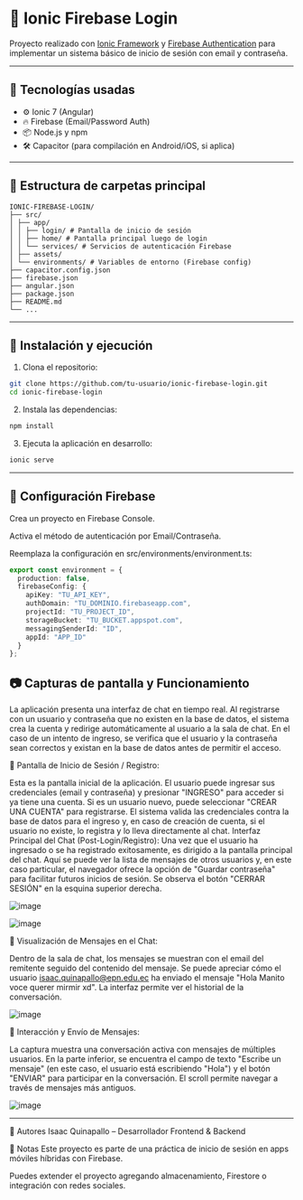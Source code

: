 # 🔐 Ionic Firebase Login

Proyecto realizado con [Ionic Framework](https://ionicframework.com/) y [Firebase Authentication](https://firebase.google.com/docs/auth) para implementar un sistema básico de inicio de sesión con email y contraseña.

---

## 🧠 Tecnologías usadas

- ⚙️ Ionic 7 (Angular)
- 🔥 Firebase (Email/Password Auth)
- 📦 Node.js y npm
- 🛠 Capacitor (para compilación en Android/iOS, si aplica)

---

## 📁 Estructura de carpetas principal
```Estructura
IONIC-FIREBASE-LOGIN/
├── src/
│ ├── app/
│ │ ├── login/ # Pantalla de inicio de sesión
│ │ ├── home/ # Pantalla principal luego de login
│ │ └── services/ # Servicios de autenticación Firebase
│ ├── assets/
│ └── environments/ # Variables de entorno (Firebase config)
├── capacitor.config.json
├── firebase.json
├── angular.json
├── package.json
├── README.md
└── ...
```

---

## 🚀 Instalación y ejecución

1. Clona el repositorio:
```bash
git clone https://github.com/tu-usuario/ionic-firebase-login.git
cd ionic-firebase-login
```
2. Instala las dependencias:
```bash
npm install
```
3. Ejecuta la aplicación en desarrollo:
```bash
ionic serve
```

---

## 🔧 Configuración Firebase
Crea un proyecto en Firebase Console.

Activa el método de autenticación por Email/Contraseña.

Reemplaza la configuración en src/environments/environment.ts:
```ts
export const environment = {
  production: false,
  firebaseConfig: {
    apiKey: "TU_API_KEY",
    authDomain: "TU_DOMINIO.firebaseapp.com",
    projectId: "TU_PROJECT_ID",
    storageBucket: "TU_BUCKET.appspot.com",
    messagingSenderId: "ID",
    appId: "APP_ID"
  }
};
```


## 📷 Capturas de pantalla y Funcionamiento

La aplicación presenta una interfaz de chat en tiempo real. Al registrarse con un usuario y contraseña que no existen en la base de datos, el sistema crea la cuenta y redirige automáticamente al usuario a la sala de chat. En el caso de un intento de ingreso, se verifica que el usuario y la contraseña sean correctos y existan en la base de datos antes de permitir el acceso.

📌 Pantalla de Inicio de Sesión / Registro:

Esta es la pantalla inicial de la aplicación. El usuario puede ingresar sus credenciales (email y contraseña) y presionar "INGRESO" para acceder si ya tiene una cuenta. Si es un usuario nuevo, puede seleccionar "CREAR UNA CUENTA" para registrarse. El sistema valida las credenciales contra la base de datos para el ingreso y, en caso de creación de cuenta, si el usuario no existe, lo registra y lo lleva directamente al chat.
Interfaz Principal del Chat (Post-Login/Registro):
Una vez que el usuario ha ingresado o se ha registrado exitosamente, es dirigido a la pantalla principal del chat. Aquí se puede ver la lista de mensajes de otros usuarios y, en este caso particular, el navegador ofrece la opción de "Guardar contraseña" para facilitar futuros inicios de sesión. Se observa el botón "CERRAR SESIÓN" en la esquina superior derecha.

![image](https://github.com/user-attachments/assets/c7f2a0db-f90f-4578-9671-40243387d3be)

![image](https://github.com/user-attachments/assets/fbbe661a-5395-49e8-beb9-093d075529ae)

📌 Visualización de Mensajes en el Chat:

Dentro de la sala de chat, los mensajes se muestran con el email del remitente seguido del contenido del mensaje. Se puede apreciar cómo el usuario isaac.quinapallo@epn.edu.ec ha enviado el mensaje "Hola Manito voce querer mirmir xd". La interfaz permite ver el historial de la conversación.

![image](https://github.com/user-attachments/assets/e06d0fe0-f6cb-45c6-a1e4-5bbbbf5a3bfc)


📌 Interacción y Envío de Mensajes:

La captura muestra una conversación activa con mensajes de múltiples usuarios. En la parte inferior, se encuentra el campo de texto "Escribe un mensaje" (en este caso, el usuario está escribiendo "Hola") y el botón "ENVIAR" para participar en la conversación. El scroll permite navegar a través de mensajes más antiguos.

![image](https://github.com/user-attachments/assets/9e0fcdea-4151-4eb7-8319-30ebd93db639)


---

👥 Autores
Isaac Quinapallo – Desarrollador Frontend & Backend

📌 Notas
Este proyecto es parte de una práctica de inicio de sesión en apps móviles híbridas con Firebase.

Puedes extender el proyecto agregando almacenamiento, Firestore o integración con redes sociales.

